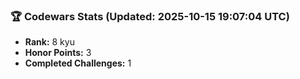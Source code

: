 ### 🏆 Codewars Stats (Updated: 2025-10-15 19:07:04 UTC)

- **Rank:** 8 kyu
- **Honor Points:** 3
- **Completed Challenges:** 1

